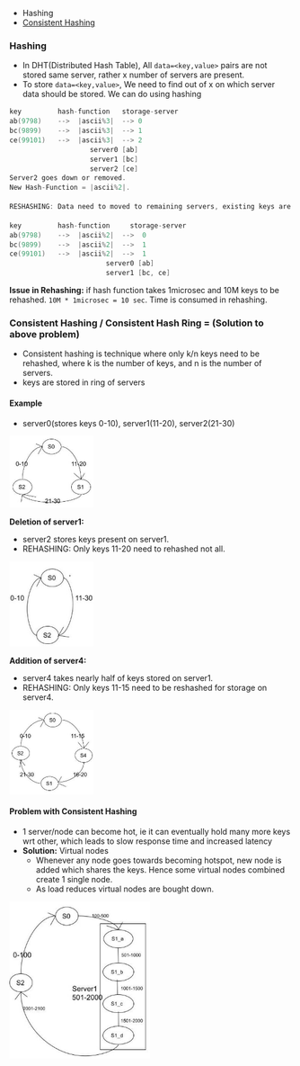 - Hashing
- [Consistent Hashing](#ch)

### Hashing
- In DHT(Distributed Hash Table), All `data=<key,value>` pairs are not stored same server, rather x number of servers are present.
- To store `data=<key,value>`, We need to find out of x on which server data should be stored. We can do using hashing
```c
key			hash-function	storage-server
ab(9798)	-->	 |ascii%3|  --> 0
bc(9899)	-->	 |ascii%3|  --> 1
ce(99101)	-->	 |ascii%3|  --> 2
					server0 [ab]
					server1 [bc]
					server2	[ce]
Server2 goes down or removed.
New Hash-Function = |ascii%2|.

RESHASHING: Data need to moved to remaining servers, existing keys are again passed thru new hash-function.

key			hash-function	  storage-server
ab(9798)	-->	 |ascii%2|	-->  0
bc(9899)	-->	 |ascii%2|	-->  1
ce(99101)	-->	 |ascii%2|	-->  1
						server0 [ab]
						server1 [bc, ce]
```
**Issue in Rehashing:** if hash function takes 1microsec and 10M keys to be rehashed. `10M * 1microsec = 10 sec`. Time is consumed in rehashing.

<a name=ch></a>
### Consistent Hashing / Consistent Hash Ring = (Solution to above problem)
- Consistent hashing is technique where only k/n keys need to be rehashed, where k is the number of keys, and n is the number of servers.
- keys are stored in ring of servers
#### Example
- server0(stores keys 0-10), server1(11-20), server2(21-30)
<img src=images/Consistent_Hashing1.png width=150/>

**Deletion of server1:**
  - server2 stores keys present on server1.
  - REHASHING: Only keys 11-20 need to rehashed not all.
<img src=images/Consistent_Hashing_Deletion.png width=150/>

**Addition of server4:**
  - server4 takes nearly half of keys stored on server1.
  - REHASHING: Only keys 11-15 need to be reshashed for storage on server4.
<img src=images/Consistent_Hashing_Addition.png width=150/>

#### Problem with Consistent Hashing
- 1 server/node can become hot, ie it can eventually hold many more keys wrt other, which leads to slow response time and increased latency
- **Solution:** Virtual nodes
  - Whenever any node goes towards becoming hotspot, new node is added which shares the keys. Hence some virtual nodes combined create 1 single node.
  - As load reduces virtual nodes are bought down.
<img src=images/Consistent_Hashing_VirtualNodes.png width=250/>
